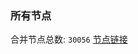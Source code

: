 ### 所有节点
合并节点总数: `30056`
[节点链接](https://github.com/qjlxg/586/raw/refs/heads/master/sub/sub_merge_base64.txt)


